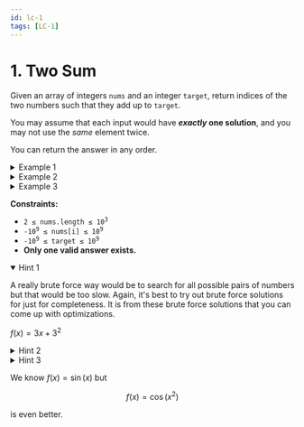 ```yaml
---
id: lc-1
tags: [LC-1]
---
```

# 1. Two Sum

Given an array of integers `nums` and an integer `target`, return indices of the two numbers such that they add up to `target`.

You may assume that each input would have ***exactly* one solution**, and you may not use the *same* element twice.

You can return the answer in any order.

<details><summary> Example 1</summary>

- **Input:** `nums = [2,7,11,15], target = 9`
- **Output:** `[0,1]`
- **Explanation:** Because `nums[0] + nums[1] == 9`, we return `[0, 1]`.

</details>

<details><summary> Example 2</summary>

- **Input:** `nums = [3,2,4], target = 6`
- **Output:** `[1,2]`

</details>

<details><summary> Example 3</summary>

- **Input:** `nums = [3,3], target = 6`
- **Output:** `[0,1]`

</details>

**Constraints:**

- <code>2 &le; nums.length &le; 10<sup>3</sup></code>
- <code>-10<sup>9</sup> &le; nums[i] &le; 10<sup>9</sup></code>
- <code>-10<sup>9</sup> &le; target &le; 10<sup>9</sup></code>
- **Only one valid answer exists.**

<details open><summary> Hint 1</summary>

A really brute force way would be to search for all possible pairs of numbers but that would be too slow. Again, it's best to try out brute force solutions for just for completeness. It is from these brute force solutions that you can come up with optimizations.

$f(x)=3x+3^2$

</details>

<details><summary> Hint 2</summary>

So, if we fix one of the numbers, say `x`, we have to scan the entire array to find the next number `y` which is `value - x` where `value` is the input parameter. Can we change our array somehow so that this search becomes faster?

:::tip

Sometimes it do be that way.

:::

</details>

<details><summary> Hint 3</summary>

The second train of thought is, without changing the array, can we use additional space somehow? Like maybe a hash map to speed up the search?

</details>

We know $f(x)=\sin(x)$ but

$$
f(x)=\cos(x^2)
$$

is even better.